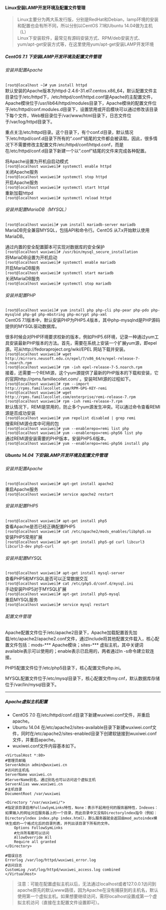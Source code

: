 #### Linux安装LAMP开发环境及配置文件管理
>Linux主要分为两大系发行版，分别是RedHat和Debian，lamp环境的安装和配置也会有所不同，所以分别以CentOS 7.1和Ubuntu 14.04做为主机（L）  
>Linux下安装软件，最常见有源码安装方式、RPM/deb安装方式、yum/apt-get安装方式等，在这里使用yum/apt-get安装LAMP开发环境  

##### CentOS 7.1 下安装LAMP开发环境及配置文件管理
###### 安装并配置Apache
`[root@localhost ~]# yum install httpd`  
默认安装的Apache版本为httpd-2.4.6-31.el7.centos.x86_64，默认配置文件主目录位于/etc/httpd下，/etc/httpd/conf/httpd.conf是Apache的主配置文件，Apache模块位于/usr/lib64/httpd/modules目录下，Apache模块的配置文件位于/etc/httpd/conf.modules.d目录下，设置禁用或开启模块可以通过修改该目录下每个文件，Web根目录位于/var/www/html目录下，日志文件位于/var/log/httpd目录下。  

重点关注/etc/httpd目录。这个目录下，有个conf.d目录，默认情况下/etc/httpd/conf.d目录下所有的“.conf”结尾的文件都会被读取。因此，很多情况下不需要修改主配置文件/etc/httpd/conf/httpd.conf，而是在/etc/httpd/conf.d目录下新建一个以“.conf”结尾的文件来完成各种配置。  

将Apache设置为开机自启动模式  
`[root@localhost wuxiwei]# systemctl enable httpd`  
关闭Apache服务  
`[root@localhost wuxiwei]# systemctl stop httpd`  
开启Apache服务  
`[root@localhost wuxiwei]# systemctl start httpd`   
重新加载httpd  
`[root@localhost wuxiwei]# systemctl reload httpd`  
###### 安装并配置MariaDB（MYSQL）
`[root@localhost wuxiei]# yum install mariadb-server mariadb`  
MariaDB完全兼容MYSQL，包括API和命令行。CentOS 从7.x开始默认使用MariaDB。  

通过内置的安全配置脚本可实现对数据库的安全保护  
`[root@localhost wuxiwei]# /usr/bin/mysql_secure_installation`  
将MariaDB设置为开机启动  
`[root@localhost wuxiwei]# systemctl enable mariadb`  
开启MariaDB服务  
`[root@localhost wuxiwei]# systemctl start mariadb`  
关闭MariaDB服务  
`[root@localhost wuxiwei]# systemctl stop mariadb`
###### 安装并配置PHP
`[root@localhost wuxiei]# yum install php php-cli php-pear php-pdo php-mysqlnd php-gd php-mbstring php-mcrypt php-xml`  
CentOS 7.1版本中，默认安装PHP为PHP5.4版本，其中php-mysqlnd是PHP源码提供的MYSQL驱动数据库。  

很多时候会对PHP环境要求校新的版本，例如PHP5.6环境，记录一种通过yum工具安装最新PHP版本的方法。首先，需要在系统上安装一个扩展yum源，即epel源。可从http://fedoraproject.org/wiki/EPEL 网站下载并安装。  
`[root@localhost wuxiwei]# wget http://mirrors.neusoft.edu.cn/epel/7/x86_64/e/epel-release-7-5.noarch.rpm`  
`[root@localhost wuxiwei]# rpm -ivh epel-release-7-5.noarch.rpm`  
接着，还需要一个REMI源，这个yum源提供了最新的PHP版本的下载和安装，它的官网http://rpms.famillecollet.com/ 。安装REMI源的过程如下。  
`[root@localhost wuxiwei]# rpm --import http://rpms.famillecollet.com/RPM-GPG-KEY-remi`  
`[root@localhost wuxiwei]# wget http://rpms.famillecollet.com/enterprise/remi-release-7.rpm`  
`[root@localhost wuxiwei]# rpm -ivh remi-release-7.rpm`  
默认情况下，REMI是禁用的，防止多个yum源发生冲突。可以通过命令查看REMI源是否成功安装  
`[root@localhost wuxiwei]# yum repolist disabled | grep remi`  
搜索REMI源仓库中可用的包  
`[root@localhost wuxiwei]# yum --enablerepo=remi list php`  
`[root@localhost wuxiwei]# yum --enablerepo=remi-php56 list php`  
通过REMI源安装需要的PHP版本，安装PHP5.6版本。  
`[root@localhost wuxiwei]# yum --enablerepo=remi-php56 install php`
##### Ubuntu 14.04 下安装LAMP开发环境及配置文件管理
###### 安装并配置Apache
`[root@localhost wuxiwei]# apt-get install apache2`  
重启Apache服务  
`[root@localhost wuxiwei]# service apache2 restart`  
###### 安装并配置PHP5
`[root@localhost wuxiwei]# apt-get install php5`  
查看Apache是否已经正确配置PHP5  
`[root@localhost wuxiwei]# cat /etc/apache2/mods_enables/libphp5.so`  
安装PHP5常用扩展  
`[root@localhost wuxiwei]# apt-get install php5-gd curl libcurl3 libcurl3-dev php5-curl`
###### 安装并配置MYSQL
`[root@localhost wuxiwei]# apt-get install mysql-server`  
查看PHP5和MYSQL是否可以正常数据交互  
`[root@localhost wuxiwei]# cat /etc/php5.d/conf.d/mysql.ini`  
手动安装PHP5对于MYSQL扩展  
`[root@localhost wuxiwei]# apt-get install php5-mysql`  
重启MYSQL服务  
`[root@localhost wuxiwei]# service mysql restart`
###### 配置文件管理
Apache配置文件位于/etc/apache2目录下，Apache加载配置首先加载/etc/apache2/apache2.conf文件，通过Include将其他配置文件载入，核心配置文件包括：mods-*** Apache模块；sites-*** 虚拟主机，其中关键词available表示可以使用的；enable表示已启用的，两者通过ln -s命令建立软连接。  

PHP5配置文件位于/etc/php5目录下，核心配置文件php.ini。  

MYSQL配置文件位于/etc/mysql目录下，核心配置文件my.cnf，默认数据库存储位于/var/lin/mysql目录下。
***

##### Apache虚拟主机配置
* CentOS 7.0 在/etc/httpd/conf.d目录下新建wuxiwei.conf文件，并重启apache。
* Ubuntu 14.04 在/etc/apache2/sites-available目录下新建wuxiwei.conf文件，同时在/etc/apache2/sites-enabled目录下创建软链接到wuxiwei.conf文件，并重启apache。
* wuxiwei.conf文件内容基本如下。
```
<VirtualHost *:80>
#管理员邮箱
ServerAdmin admin@wuxiwei.cn
#访问的主机名
ServerName wuxiwei.cn
#ServerName别名，通过别名也可以访问这个虚拟主机
ServerAlias www.wuxiwei.cn
#主机目录
DocumentRoot /var/wuxiwei

<Directory "/var/wuxiwei/">
#指定该目录启用FollowSymLinks特性，None：表示不起用任何的服务器特性，Indexes：如果输入的网址对应服务器上的一个目录，而此目录中又没有Directorylndex指令（例如：Directorylndex index.php index.html），那么服务器就会返回由mod_autoindex模块生成的一个格式化后的目录列表，并列出该目录下所有的文件。
    Options FollowSymLinks
    #允许所有都可以访问
    AllowOverride All
    Require all granted
</Directory>

#错误日志
Errorlog /var/log/httpd/wuxiwei_error.log
#访问日志
CustomLog /vat/log/httpd/wuxiwei_access.log combined
</VirtualHost>
```
>注意：可能在配置虚拟主机以后，无法通过localhost或者127.0.0.1访问到apache原先的默认www路径，因为Apache在没有捕获到的主机名，默认使用第一个虚拟主机。如果想要继续访问，需将localhost设置成第一个虚拟主机访问（直接在主配置文件设置即可）。
